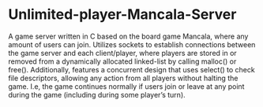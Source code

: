 # Unlimited-player-Mancala-Server
A game server written in C based on the board game Mancala, where any amount of users can join. Utilizes sockets to establish connections between the game server and each client/player, where players are stored in or removed from a dynamically allocated linked-list by calling malloc() or free(). Additionally, features a concurrent design that uses select() to check file descriptors, allowing any action from all players without halting the game. I.e, the game continues normally if users join or leave at any point during the game (including during some player’s turn).
